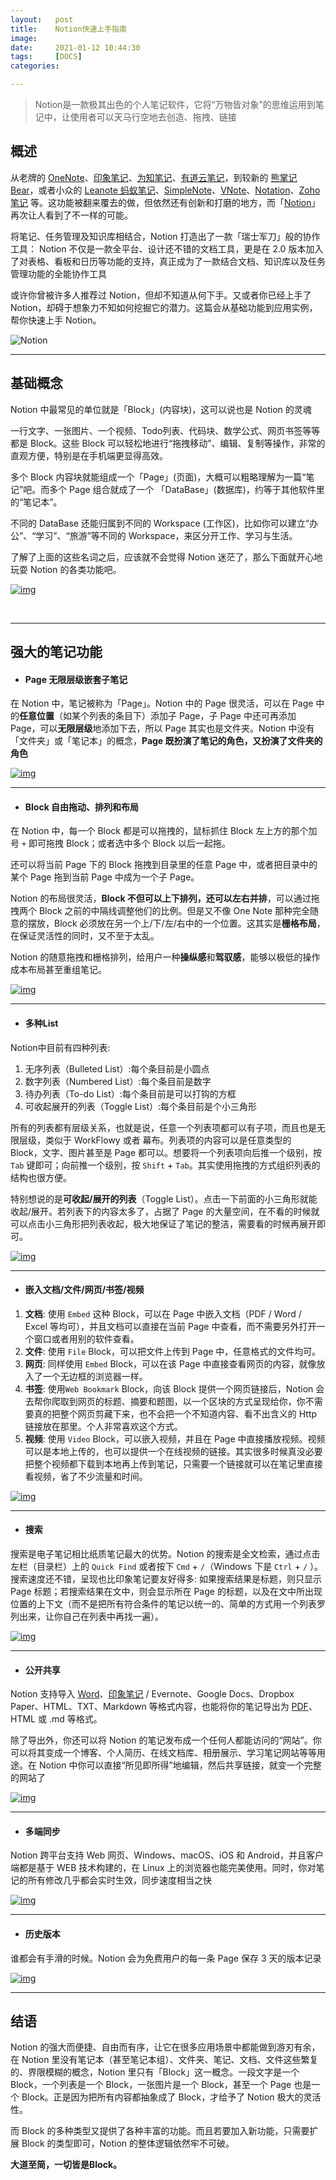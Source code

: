 ```yaml
---
layout:   post
title:    Notion快速上手指南
image:
date:     2021-01-12 10:44:30
tags:     [DOCS]
categories:

---
```


>  Notion是一款极其出色的个人笔记软件，它将“万物皆对象”的思维运用到笔记中，让使用者可以天马行空地去创造、拖拽、链接

## 概述

从老牌的 [OneNote](https://www.iplaysoft.com/onenote.html)、[印象笔记](https://www.iplaysoft.com/yinxiangbiji.html)、[为知笔记](https://www.iplaysoft.com/wiz.html)、[有道云笔记](https://note.youdao.com/)，到较新的 [熊掌记 Bear](https://www.iplaysoft.com/bear.html)，或者小众的 [Leanote 蚂蚁笔记](https://www.iplaysoft.com/leanote.html)、[SimpleNote](https://www.iplaysoft.com/simplenote.html)、[VNote](https://www.iplaysoft.com/vnote.html)、[Notation](https://www.iplaysoft.com/notation.html)、[Zoho笔记](https://www.iplaysoft.com/zoho-notebook.html) 等。这功能被翻来覆去的做，但依然还有创新和打磨的地方，而「[Notion](https://www.iplaysoft.com/go/notion)」再次让人看到了不一样的可能。

将笔记、任务管理及知识库相结合，Notion 打造出了一款「瑞士军刀」般的协作工具： Notion 不仅是一款全平台、设计还不错的文档工具，更是在 2.0 版本加入了对表格、看板和日历等功能的支持，真正成为了一款结合文档、知识库以及任务管理功能的全能协作工具

或许你曾被许多人推荐过 Notion，但却不知道从何下手。又或者你已经上手了 Notion，却碍于想象力不知如何挖掘它的潜力。这篇会从基础功能到应用实例，帮你快速上手 Notion。

![Notion](https://s3.ax1x.com/2020/11/16/DA8ev8.png)

***

## 基础概念

Notion 中最常见的单位就是「Block」(内容块)，这可以说也是 Notion 的灵魂

一行文字、一张图片、一个视频、Todo列表、代码块、数学公式、网页书签等等都是 Block。这些 Block 可以轻松地进行“拖拽移动”、编辑、复制等操作，非常的直观方便，特别是在手机端更显得高效。

多个 Block 内容块就能组成一个「Page」(页面)，大概可以粗略理解为一篇“笔记”吧。而多个 Page 组合就成了一个 「DataBase」(数据库)，约等于其他软件里的“笔记本”。

不同的 DataBase 还能归属到不同的 Workspace (工作区)，比如你可以建立“办公”、“学习”、“旅游”等不同的 Workspace，来区分开工作、学习与生活。

了解了上面的这些名词之后，应该就不会觉得 Notion 迷茫了，那么下面就开心地玩耍 Notion 的各类功能吧。

[![img](https://cdn.sspai.com/2019/11/17/d1c909841e0aa00e904295de04554f19.gif)](https://cdn.sspai.com/2019/11/17/d1c909841e0aa00e904295de04554f19.gif)

​																							

***

## 强大的笔记功能

- #### Page 无限层级嵌套子笔记

在 Notion 中，笔记被称为「Page」。Notion 中的 Page 很灵活，可以在 Page 中的**任意位置**（如某个列表的条目下）添加子 Page，子 Page 中还可再添加 Page，可以**无限层级**地添加下去，所以 Page 其实也是文件夹。Notion 中没有「文件夹」或「笔记本」的概念，**Page 既扮演了笔记的角色，又扮演了文件夹的角色**

[![img](https://cdn.sspai.com/2017/06/22/648087a3692a6de1639b9bb1b660affd.gif)](https://cdn.sspai.com/2017/06/22/648087a3692a6de1639b9bb1b660affd.gif)



***

- #### Block 自由拖动、排列和布局

在 Notion 中，每一个 Block 都是可以拖拽的，鼠标抓住 Block 左上方的那个加号 `+` 即可拖拽 Block；或者选中多个 Block 以后一起拖。

还可以将当前 Page 下的 Block 拖拽到目录里的任意 Page 中，或者把目录中的某个 Page 拖到当前 Page 中成为一个子 Page。

Notion 的布局很灵活，**Block 不但可以上下排列，还可以左右并排**，可以通过拖拽两个 Block 之前的中隔线调整他们的比例。但是又不像 One Note 那种完全随意的摆放，Block 必须放在另一个上/下/左/右中的一个位置。这其实是**栅格布局**，在保证灵活性的同时，又不至于太乱。

Notion 的随意拖拽和栅格排列，给用户一种**操纵感**和**驾驭感**，能够以极低的操作成本布局甚至重组笔记。

[![img](https://cdn.sspai.com/2017/06/22/501372c93062a32a5f886161d1744e5b.gif)](https://cdn.sspai.com/2017/06/22/501372c93062a32a5f886161d1744e5b.gif)



***

- #### 多种List

Notion中目前有四种列表:

1. 无序列表（Bulleted List）:每个条目前是小圆点
2. 数字列表（Numbered List）:每个条目前是数字
3. 待办列表（To-do List）:每个条目前是可以打钩的方框
4. 可收起展开的列表（Toggle List）:每个条目前是个小三角形

所有的列表都有层级关系，也就是说，任意一个列表项都可以有子项，而且也是无限层级，类似于 WorkFlowy 或者 幕布。列表项的内容可以是任意类型的 Block，文字、图片甚至是 Page 都可以。想要将一个列表项向后推一个级别，按 `Tab` 键即可；向前推一个级别，按 `Shift` + `Tab`。其实使用拖拽的方式组织列表的结构也很方便。

特别想说的是**可收起/展开的列表**（Toggle List）。点击一下前面的小三角形就能收起/展开。若列表下的内容太多了，占据了 Page 的大量空间，在不看的时候就可以点击小三角形把列表收起，极大地保证了笔记的整洁，需要看的时候再展开即可。

[![img](https://cdn.sspai.com/2017/06/22/e6720577a94a49947d0d5265a609bee2.gif)](https://cdn.sspai.com/2017/06/22/e6720577a94a49947d0d5265a609bee2.gif)



***

- #### 嵌入文档/文件/网页/书签/视频

1. **文档**: 使用 `Embed` 这种 Block，可以在 Page 中嵌入文档（PDF / Word / Excel 等均可），并且文档可以直接在当前 Page 中查看，而不需要另外打开一个窗口或者用别的软件查看。
2. **文件**: 使用 `File` Block，可以把文件上传到 Page 中，任意格式的文件均可。
3. **网页**: 同样使用 `Embed` Block，可以在该 Page 中直接查看网页的内容，就像放入了一个无边框的浏览器一样。
4. **书签**: 使用`Web Bookmark` Block，向该 Block 提供一个网页链接后，Notion 会去帮你爬取到网页的标题、摘要和题图，以一个区块的方式呈现给你，你不需要真的把整个网页剪藏下来，也不会把一个不知道内容、看不出含义的 Http 链接放在那里。个人非常喜欢这个方式。
5. **视频**: 使用 `Video` Block，可以嵌入视频，并且在 Page 中直接播放视频。视频可以是本地上传的，也可以提供一个在线视频的链接。其实很多时候真没必要把整个视频都下载到本地再上传到笔记，只需要一个链接就可以在笔记里直接看视频，省了不少流量和时间。

[![img](https://cdn.sspai.com/2017/06/22/d7b67ca2f276e9003f198b7bfdf98230.gif)](https://cdn.sspai.com/2017/06/22/d7b67ca2f276e9003f198b7bfdf98230.gif)



***

- #### 搜索

搜索是电子笔记相比纸质笔记最大的优势。Notion 的搜索是全文检索，通过点击左栏（目录栏）上的 `Quick Find` 或者按下 `Cmd` + `/`（Windows 下是 `Ctrl` + `/` ）。搜索速度还不错，呈现也比印象笔记要友好得多: 如果搜索结果是标题，则只显示 Page 标题；若搜索结果在文中，则会显示所在 Page 的标题，以及在文中所出现位置的上下文（而不是把所有符合条件的笔记以统一的、简单的方式用一个列表罗列出来，让你自己在列表中再找一遍）。

[![img](https://cdn.sspai.com/2017/06/22/d7bd92a35f861dfe2178e0bd5044db20.jpg?imageView2/2/w/1120/q/90/interlace/1/ignore-error/1)](https://cdn.sspai.com/2017/06/22/d7bd92a35f861dfe2178e0bd5044db20.jpg?imageView2/2/w/1120/q/90/interlace/1/ignore-error/1)



***

- #### 公开共享

Notion 支持导入 [Word](https://www.iplaysoft.com/go/officepost)、[印象笔记](https://www.iplaysoft.com/yinxiangbiji.html) / Evernote、Google Docs、Dropbox Paper、HTML、TXT、Markdown 等格式内容，也能将你的笔记导出为 [PDF](https://www.iplaysoft.com/tag/pdf)、HTML 或 .md 等格式。

除了导出外，你还可以将 Notion 的笔记发布成一个任何人都能访问的“网站”。你可以将其变成一个博客、个人简历、在线文档库、相册展示、学习笔记网站等等用途。在 Notion 中你可以直接“所见即所得”地编辑，然后共享链接，就变一个完整的网站了

[![img](https://s3.ax1x.com/2020/11/16/DADsJS.gif)](https://s3.ax1x.com/2020/11/16/DADsJS.gif)



***

- #### 多端同步

Notion 跨平台支持 Web 网页、Windows、macOS、iOS 和 Android，并且客户端都是基于 WEB 技术构建的，在 Linux 上的浏览器也能完美使用。同时，你对笔记的所有修改几乎都会实时生效，同步速度相当之快

[![img](https://s3.ax1x.com/2020/11/16/DA0w6A.png)](https://s3.ax1x.com/2020/11/16/DA0w6A.png)



***

- #### 历史版本

谁都会有手滑的时候。Notion 会为免费用户的每一条 Page 保存 3 天的版本记录

[![img](https://cdn.sspai.com/2017/06/22/faa5ebd2c58dc3c106f1b01c47c7d63e.jpg?imageView2/2/w/1120/q/90/interlace/1/ignore-error/1)](https://cdn.sspai.com/2017/06/22/faa5ebd2c58dc3c106f1b01c47c7d63e.jpg?imageView2/2/w/1120/q/90/interlace/1/ignore-error/1)



***

## 结语

Notion 的强大而便捷、自由而有序，让它在很多应用场景中都能做到游刃有余，在 Notion 里没有笔记本（甚至笔记本组）、文件夹、笔记、文档、文件这些繁复的、界限模糊的概念，Notion 里只有「Block」这一概念。一段文字是一个 Block，一个列表是一个 Block，一张图片是一个 Block，甚至一个 Page 也是一个 Block。正是因为把所有内容都抽象成了 Block，才给予了 Notion 极大的灵活性。

而 Block 的多种类型又提供了各种丰富的功能。而且若要加入新功能，只需要扩展 Block 的类型即可，Notion 的整体逻辑依然牢不可破。

**大道至简，一切皆是Block。**